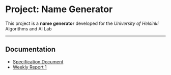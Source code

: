 # Project: Name Generator
This project is a **name generator** developed for the *University of Helsinki* Algorithms and AI Lab

---

## Documentation
- [Specification Document](Documentation/Specification-Document.md)
- [Weekly Report 1](Documentation/Weekly-Reports/Weekly-Report-1_1.md)
